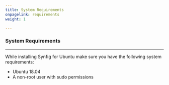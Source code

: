 ```yaml
---
title: System Requirements
onpagelink: requirements
weight: 1

---
```


### **System Requirements**
-------------------

While installing Synfig for Ubuntu make sure you have the following system requirements:

- Ubuntu 18.04
- A non-root user with sudo permissions
 
